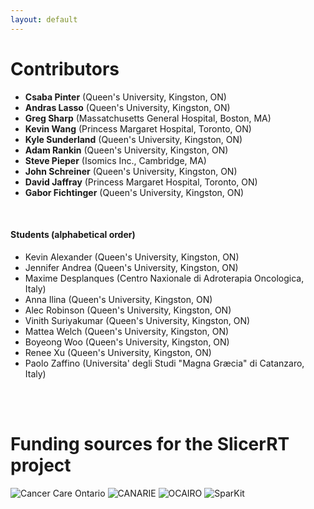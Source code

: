 ```yaml
---
layout: default
---
```

# Contributors

*   __Csaba Pinter__ (Queen's University, Kingston, ON)
*   __Andras Lasso__ (Queen's University, Kingston, ON)
*   __Greg Sharp__ (Massatchusetts General Hospital, Boston, MA)
*   __Kevin Wang__ (Princess Margaret Hospital, Toronto, ON)
*   __Kyle Sunderland__ (Queen's University, Kingston, ON)
*   __Adam Rankin__ (Queen's University, Kingston, ON)
*   __Steve Pieper__ (Isomics Inc., Cambridge, MA)
*   __John Schreiner__ (Queen's University, Kingston, ON)
*   __David Jaffray__ (Princess Margaret Hospital, Toronto, ON)
*   __Gabor Fichtinger__ (Queen's University, Kingston, ON)

<br>

#### Students (alphabetical order)

*   Kevin Alexander (Queen's University, Kingston, ON)
*   Jennifer Andrea (Queen's University, Kingston, ON)
*   Maxime Desplanques (Centro Naxionale di Adroterapia Oncologica, Italy)
*   Anna Ilina (Queen's University, Kingston, ON)
*   Alec Robinson (Queen's University, Kingston, ON)
*   Vinith Suriyakumar (Queen's University, Kingston, ON)
*   Mattea Welch (Queen's University, Kingston, ON)
*   Boyeong Woo (Queen's University, Kingston, ON)
*   Renee Xu (Queen's University, Kingston, ON)
*   Paolo Zaffino (Universita' degli Studi "Magna Græcia" di Catanzaro, Italy)

<br>
<br>

# Funding sources for the SlicerRT project
![Cancer Care Ontario](https://www.slicer.org/w/img_auth.php/3/3f/LogoCco.png)
![CANARIE](https://www.slicer.org/w/img_auth.php/f/f6/CANARIE_h_verysmall.png)
![OCAIRO](https://www.slicer.org/w/img_auth.php/2/27/LogoOCAIRO.jpg)
![SparKit](https://www.slicer.org/w/img_auth.php/8/88/Logo-SparKit.png)
